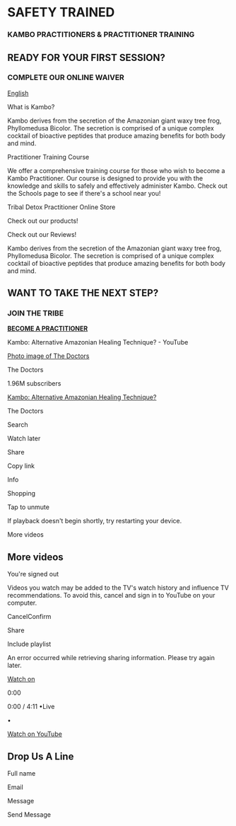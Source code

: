 # SAFETY TRAINED

### KAMBO PRACTITIONERS & PRACTITIONER TRAINING

## READY FOR YOUR FIRST SESSION?

### COMPLETE OUR ONLINE WAIVER

[English](https://waiver.smartwaiver.com/w/5ce3150bc0c9b/web/)

What is Kambo?

Kambo derives from the secretion of the Amazonian giant waxy tree frog, Phyllomedusa Bicolor. The secretion is comprised of a unique complex cocktail of bioactive peptides that produce amazing benefits for both body and mind.

Practitioner Training Course

We offer a comprehensive training course for those who wish to become a Kambo Practitioner. Our course is designed to provide you with the knowledge and skills to safely and effectively administer Kambo. Check out the Schools page to see if there's a school near you!

Tribal Detox Practitioner Online Store

Check out our products!

Check out our Reviews!

Kambo derives from the secretion of the Amazonian giant waxy tree frog, Phyllomedusa Bicolor. The secretion is comprised of a unique complex cocktail of bioactive peptides that produce amazing benefits for both body and mind.

## WANT TO TAKE THE NEXT STEP?

### JOIN THE TRIBE

[**BECOME A PRACTITIONER**](https://www.tribaldetox.com/schools)

Kambo: Alternative Amazonian Healing Technique? - YouTube

[Photo image of The Doctors](https://www.youtube.com/channel/UCjH0RBT-7QhpSgLFnPLgD0Q?embeds_referring_euri=https%3A%2F%2Fwww.tribaldetox.com%2F)

The Doctors

1.96M subscribers

[Kambo: Alternative Amazonian Healing Technique?](https://www.youtube.com/watch?v=jpR-rqAypeg)

The Doctors

Search

Watch later

Share

Copy link

Info

Shopping

Tap to unmute

If playback doesn't begin shortly, try restarting your device.

More videos

## More videos

You're signed out

Videos you watch may be added to the TV's watch history and influence TV recommendations. To avoid this, cancel and sign in to YouTube on your computer.

CancelConfirm

Share

Include playlist

An error occurred while retrieving sharing information. Please try again later.

[Watch on](https://www.youtube.com/watch?v=jpR-rqAypeg&embeds_referring_euri=https%3A%2F%2Fwww.tribaldetox.com%2F)

0:00

0:00 / 4:11
•Live

•

[Watch on YouTube](https://www.youtube.com/watch?v=jpR-rqAypeg "Watch on YouTube")

## Drop Us A Line

Full name

Email

Message

Send Message